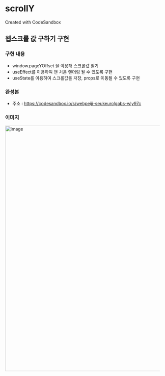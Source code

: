 # scrollY
Created with CodeSandbox

## 웹스크롤 값 구하기 구현

### 구현 내용
* window.pageYOffset 을 이용해 스크롤값 얻기
* useEffect를 이용하여 맨 처음 렌더링 될 수 있도록 구현
* useState를 이용하여 스크롤값을 저장, props로 이동될 수 있도록 구현

### 완성본
* 주소 : https://codesandbox.io/s/webpeiji-seukeurolgabs-wly97c

### 이미지
<img width="800" alt="image" src="https://github.com/Jaek1783/scrollY/assets/73649967/2409d461-f3e3-4ec1-b8a8-32276e649545">
